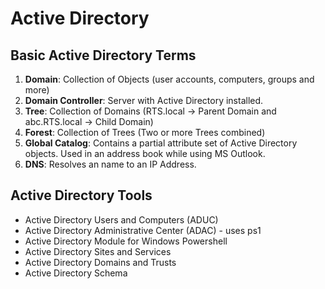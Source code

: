 # Active Directory
## Basic Active Directory Terms

1. **Domain**: Collection of Objects (user accounts, computers, groups and more)
2. **Domain Controller**: Server with Active Directory installed.
3. **Tree**: Collection of Domains (RTS.local -> Parent Domain and abc.RTS.local -> Child Domain)
4. **Forest**: Collection of Trees (Two or more Trees combined)
5. **Global Catalog**: Contains a partial attribute set of Active Directory objects. Used in an address book while using MS Outlook.
6. **DNS**: Resolves an name to an IP Address.

## Active Directory Tools
- Active Directory Users and Computers (ADUC)
- Active Directory Administrative Center (ADAC) - uses ps1
- Active Directory Module for Windows Powershell
- Active Directory Sites and Services
- Active Directory Domains and Trusts
- Active Directory Schema
